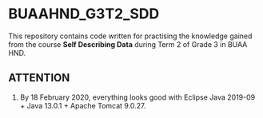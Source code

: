 # BUAAHND_G3T2_SDD

This repository contains code written for practising the knowledge gained from the course **Self Describing Data** during Term 2 of Grade 3 in BUAA HND.

## ATTENTION

1. By 18 February 2020, everything looks good with Eclipse Java 2019-09 + Java 13.0.1 + Apache Tomcat 9.0.27.